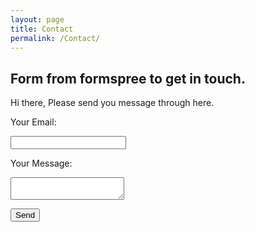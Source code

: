 ```yaml
---
layout: page
title: Contact
permalink: /Contact/
---
```


## Form from formspree to get in touch.  

Hi there, Please send you message through here. 

<!-- copied from formspree -->

<form id="contact-form" action="https://formspree.io/f/manennlq" method="POST">
  <p>
  <label>
    Your Email:
      <p>
    <input type="email" name="email" required>
          </p>
  </label>
</p>

<p>
  <label>
    Your Message:
      <p>
    <textarea name="message" required></textarea>
          </p>
  </label>
  </p>

<p>
  <button type="submit">Send</button>
  <p id="form-status" style="display: none; color: green;">Message sent! I'll get back to you as soon as possible.</p>
</form>
</p>

<script>
  document.getElementById("contact-form").addEventListener("submit", async function(event) {
    event.preventDefault();
    
    let form = event.target;
    let status = document.getElementById("form-status");
    let data = new FormData(form);

    try {
      let response = await fetch(form.action, {
        method: "POST",
        body: data,
        headers: { 'Accept': 'application/json' }
      });

      if (response.ok) {
        status.style.display = "block";
        form.reset();
      } else {
        alert("Sorry! Something went wrong. Please try again.");
      }
    } catch (error) {
      alert("Error submitting the form. Can you try again.");
    }
  });
</script>
